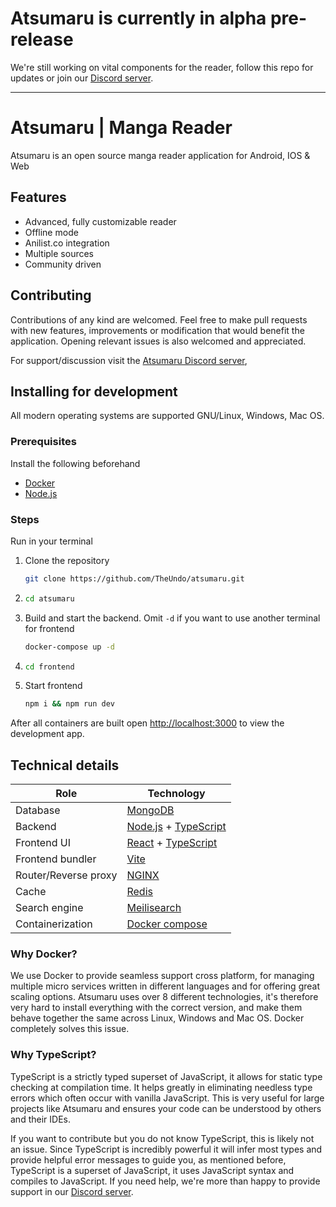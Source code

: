 # Atsumaru is currently in alpha pre-release
We're still working on vital components for the reader, follow this repo for updates or join our [Discord server](https://discord.gg/Tj4QmEF4uV).
***

# Atsumaru | Manga Reader
Atsumaru is an open source manga reader application for Android, IOS & Web

## Features
- Advanced, fully customizable reader
- Offline mode
- Anilist.co integration
- Multiple sources
- Community driven

## Contributing
Contributions of any kind are welcomed. Feel free to make pull requests with new features, improvements or modification that would benefit the application. Opening relevant issues is also welcomed and appreciated.

For support/discussion visit the [Atsumaru Discord server](https://discord.gg/Tj4QmEF4uV),

## Installing for development
All modern operating systems are supported GNU/Linux, Windows, Mac OS.
### Prerequisites
Install the following beforehand
- [Docker](https://www.docker.com/get-started)
- [Node.js](https://nodejs.dev/)

### Steps
Run in your terminal
1. Clone the repository
   ```sh
   git clone https://github.com/TheUndo/atsumaru.git
    ```
2. 
   ```sh
   cd atsumaru
    ```
3. Build and start the backend. Omit `-d` if you want to use another terminal for frontend
   ```sh
   docker-compose up -d
   ```
4. ```sh
   cd frontend
   ```
5. Start frontend
   ```sh
   npm i && npm run dev
   ```

After all containers are built open <a href="http://localhost:3000" target="_blanc">http://localhost:3000</a> to view the development app.

## Technical details
| Role                 | Technology                                                                      |
| -------------------- | ------------------------------------------------------------------------------- |
| Database             | <a href="https://www.mongodb.com/" target="_blanc">MongoDB</a>                  |
| Backend              | [Node.js](https://nodejs.dev/) + <a href="https://www.typescriptlang.org/" target="_blanc">TypeScript</a> |
| Frontend UI          | <a href="https://reactjs.org/" target="_blanc">React</a> + <a href="https://www.typescriptlang.org/" target="_blanc">TypeScript</a>           |
| Frontend bundler     | <a href="https://vitejs.dev/" target="_blanc">Vite</a>                          |
| Router/Reverse proxy | <a href="https://nginx.org/en/" target="_blanc">NGINX</a>                       |
| Cache                | <a href="https://redis.io/" target="_blanc">Redis</a>                           |
| Search engine        | <a href="https://www.meilisearch.com/" target="_blanc">Meilisearch</a>          |
| Containerization     | <a href="https://docs.docker.com/compose/" target="_blanc">Docker compose</a> |

### Why Docker?
We use Docker to provide seamless support cross platform, for managing multiple micro services written in different languages and for offering great scaling options. Atsumaru uses over 8 different technologies, it's therefore very hard to install everything with the correct version, and make them behave together the same across Linux, Windows and Mac OS. Docker completely solves this issue.

### Why TypeScript?
TypeScript is a strictly typed superset of JavaScript, it allows for static type checking at compilation time. It helps greatly in eliminating needless type errors which often occur with vanilla JavaScript. This is very useful for large projects like Atsumaru and ensures your code can be understood by others and their IDEs.

If you want to contribute but you do not know TypeScript, this is likely not an issue. Since TypeScript is incredibly powerful it will infer most types and provide helpful error messages to guide you, as mentioned before, TypeScript is a superset of JavaScript, it uses JavaScript syntax and compiles to JavaScript. If you need help, we're more than happy to provide support in our [Discord server](https://discord.gg/Tj4QmEF4uV).